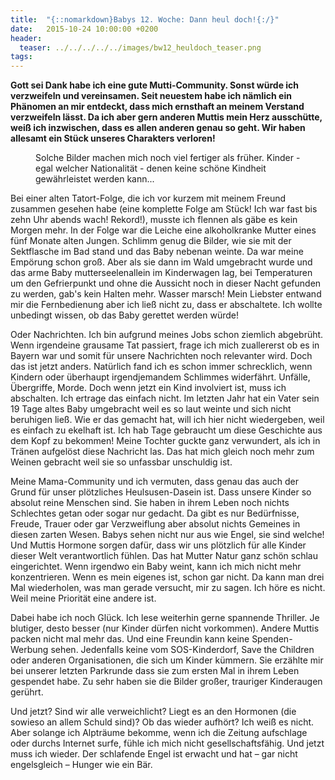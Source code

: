 ```yaml
---
title:  "{::nomarkdown}Babys 12. Woche: Dann heul doch!{:/}"
date:   2015-10-24 10:00:00 +0200
header:
  teaser: ../../../../../images/bw12_heuldoch_teaser.png
tags:
---
```

**Gott sei Dank habe ich eine gute Mutti-Community. Sonst würde ich verzweifeln und vereinsamen. Seit neuestem habe ich nämlich ein Phänomen an mir entdeckt, dass mich ernsthaft an meinem Verstand verzweifeln lässt. Da ich aber gern anderen Muttis mein Herz ausschütte, weiß ich inzwischen, dass es allen anderen genau so geht. Wir haben allesamt ein Stück unseres Charakters verloren!**

<figure>
  <img src="../../../../../images/bw12_heuldoch.jpg" alt="">
  <figcaption>Solche Bilder machen mich noch viel fertiger als früher. Kinder - egal welcher Nationalität - denen keine schöne Kindheit gewährleistet werden kann...</figcaption>
</figure>

Bei einer alten Tatort-Folge, die ich vor kurzem mit meinem Freund zusammen gesehen habe (eine komplette Folge am Stück! Ich war fast bis zehn Uhr abends wach! Rekord!), musste ich flennen als gäbe es kein Morgen mehr. In der Folge war die Leiche eine alkoholkranke Mutter eines fünf Monate alten Jungen. Schlimm genug die Bilder, wie sie mit der Sektflasche im Bad stand und das Baby nebenan weinte. Da war meine Empörung schon groß. Aber als sie dann im Wald umgebracht wurde und das arme Baby mutterseelenallein im Kinderwagen lag, bei Temperaturen um den Gefrierpunkt und ohne die Aussicht noch in dieser Nacht gefunden zu werden, gab's kein Halten mehr. Wasser marsch! Mein Liebster entwand mir die Fernbedienung aber ich ließ nicht zu, dass er abschaltete. Ich wollte unbedingt wissen, ob das Baby gerettet werden würde!

Oder Nachrichten. Ich bin aufgrund meines Jobs schon ziemlich abgebrüht. Wenn irgendeine grausame Tat passiert, frage ich mich zuallererst ob es in Bayern war und somit für unsere Nachrichten noch relevanter wird. Doch das ist jetzt anders. Natürlich fand ich es schon immer schrecklich, wenn Kindern oder überhaupt irgendjemandem Schlimmes widerfährt. Unfälle, Übergriffe, Morde. Doch wenn jetzt ein Kind involviert ist, muss ich abschalten. Ich ertrage das einfach nicht. Im letzten Jahr hat ein Vater sein 19 Tage altes Baby umgebracht weil es so laut weinte und sich nicht beruhigen ließ. Wie er das gemacht hat, will ich hier nicht wiedergeben, weil es einfach zu ekelhaft ist. Ich hab Tage gebraucht um diese Geschichte aus dem Kopf zu bekommen! Meine Tochter guckte ganz verwundert, als ich in Tränen aufgelöst diese Nachricht las. Das hat mich gleich noch mehr zum Weinen gebracht weil sie so unfassbar unschuldig ist.

Meine Mama-Community und ich vermuten, dass genau das auch der Grund für unser plötzliches Heulsusen-Dasein ist. Dass unsere Kinder so absolut reine Menschen sind. Sie haben in ihrem Leben noch nichts Schlechtes getan oder sogar nur gedacht. Da gibt es nur Bedürfnisse, Freude, Trauer oder gar Verzweiflung aber absolut nichts Gemeines in diesen zarten Wesen. Babys sehen nicht nur aus wie Engel, sie sind welche! Und Muttis Hormone sorgen dafür, dass wir uns plötzlich für alle Kinder dieser Welt verantwortlich fühlen. Das hat Mutter Natur ganz schön schlau eingerichtet. Wenn irgendwo ein Baby weint, kann ich mich nicht mehr konzentrieren. Wenn es mein eigenes ist, schon gar nicht. Da kann man drei Mal wiederholen, was man gerade versucht, mir zu sagen. Ich höre es nicht. Weil meine Priorität eine andere ist.

Dabei habe ich noch Glück. Ich lese weiterhin gerne spannende Thriller. Je blutiger, desto besser (nur Kinder dürfen nicht vorkommen). Andere Muttis packen nicht mal mehr das. Und eine Freundin kann keine Spenden-Werbung sehen. Jedenfalls keine vom SOS-Kinderdorf, Save the Children oder anderen Organisationen, die sich um Kinder kümmern. Sie erzählte mir bei unserer letzten Parkrunde dass sie zum ersten Mal in ihrem Leben gespendet habe. Zu sehr haben sie die Bilder großer, trauriger Kinderaugen gerührt.

Und jetzt? Sind wir alle verweichlicht? Liegt es an den Hormonen (die sowieso an allem Schuld sind)? Ob das wieder aufhört? Ich weiß es nicht. Aber solange ich Alpträume bekomme, wenn ich die Zeitung aufschlage oder durchs Internet surfe, fühle ich mich nicht gesellschaftsfähig. Und jetzt muss ich wieder. Der schlafende Engel ist erwacht und hat – gar nicht engelsgleich – Hunger wie ein Bär.